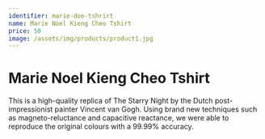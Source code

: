 ```yaml
---
identifier: marie-doe-tshrirt
name: Marie Noel Kieng Cheo Tshirt
price: 50
image: /assets/img/products/product1.jpg
---
```


# Marie Noel Kieng Cheo Tshirt

This is a high-quality replica of The Starry Night by the Dutch post-impressionist painter Vincent van Gogh. Using brand new techniques such as magneto-reluctance and capacitive reactance, we were able to reproduce the original colours with a 99.99% accuracy.